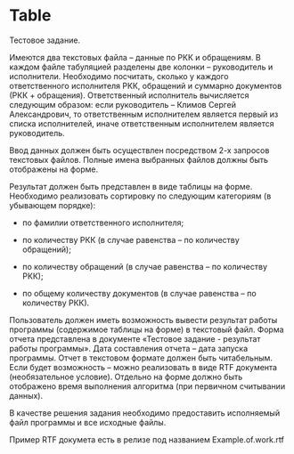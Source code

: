# Table
Тестовое задание.

Имеются два текстовых файла – данные по РКК и обращениям. В каждом файле табуляцией разделены две колонки – руководитель и исполнители. Необходимо посчитать, сколько у каждого ответственного исполнителя РКК, обращений и суммарно документов (РКК + обращения). Ответственный исполнитель вычисляется следующим образом: если руководитель – Климов Сергей Александрович, то ответственным исполнителем является первый из списка исполнителей, иначе ответственным исполнителем является руководитель.

Ввод данных должен быть осуществлен посредством 2-х запросов текстовых файлов. Полные имена выбранных файлов должны быть отображены на форме.

Результат должен быть представлен в виде таблицы на форме. Необходимо реализовать сортировку по следующим категориям (в убывающем порядке):

- по фамилии ответственного исполнителя;

- по количеству РКК (в случае равенства – по количеству обращений);

- по количеству обращений (в случае равенства – по количеству РКК);

- по общему количеству документов (в случае равенства – по количеству РКК).

Пользователь должен иметь возможность вывести результат работы программы (содержимое таблицы на форме) в текстовый файл. Форма отчета представлена в документе «Тестовое задание - результат работы программы». Дата составления отчета – дата запуска программы. Отчет в текстовом формате должен быть читабельным. Если будет возможность – можно реализовать в виде RTF документа (необязательное условие). Отдельно на форме должно быть отображено время выполнения алгоритма (при первичном считывании данных).

В качестве решения задания необходимо предоставить исполняемый файл программы и все исходные файлы.

Пример RTF докумета есть в релизе под названием Example.of.work.rtf
